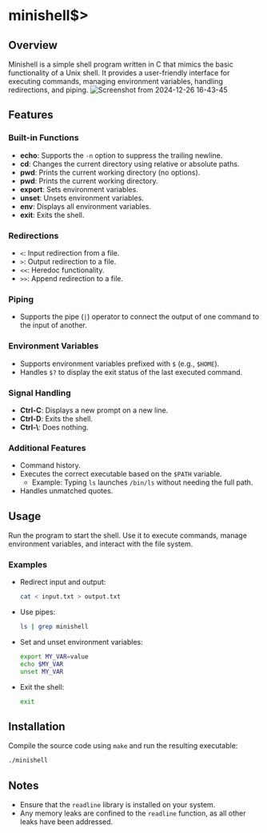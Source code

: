 # minishell$>
## Overview
Minishell is a simple shell program written in C that mimics the basic functionality of a Unix shell. It provides a user-friendly interface for executing commands, managing environment variables, handling redirections, and piping.
![Screenshot from 2024-12-26 16-43-45](https://github.com/user-attachments/assets/7ab752eb-65d6-417d-be9c-72ebfb54910c)
## Features
### Built-in Functions
- **echo**: Supports the `-n` option to suppress the trailing newline.
- **cd**: Changes the current directory using relative or absolute paths.
- **pwd**: Prints the current working directory (no options).
- **pwd**: Prints the current working directory.
- **export**: Sets environment variables.
- **unset**: Unsets environment variables.
- **env**: Displays all environment variables.
- **exit**: Exits the shell.
### Redirections
- `<`: Input redirection from a file.
- `>`: Output redirection to a file.
- `<<`: Heredoc functionality.
- `>>`: Append redirection to a file.
### Piping
- Supports the pipe (`|`) operator to connect the output of one command to the input of another.
### Environment Variables
- Supports environment variables prefixed with `$` (e.g., `$HOME`).
- Handles `$?` to display the exit status of the last executed command.
### Signal Handling
- **Ctrl-C**: Displays a new prompt on a new line.
- **Ctrl-D**: Exits the shell.
- **Ctrl-\\**: Does nothing.
### Additional Features
- Command history.
- Executes the correct executable based on the `$PATH` variable.
  - Example: Typing `ls` launches `/bin/ls` without needing the full path.
- Handles unmatched quotes.
## Usage
Run the program to start the shell. Use it to execute commands, manage environment variables, and interact with the file system.
### Examples
- Redirect input and output:
  ```sh
  cat < input.txt > output.txt
  ```
- Use pipes:
  ```sh
  ls | grep minishell
  ```
- Set and unset environment variables:
  ```sh
  export MY_VAR=value
  echo $MY_VAR
  unset MY_VAR
  ```
- Exit the shell:
  ```sh
  exit
  ```
## Installation
Compile the source code using `make` and run the resulting executable:
```sh
./minishell
```
## Notes
- Ensure that the `readline` library is installed on your system.
- Any memory leaks are confined to the `readline` function, as all other leaks have been addressed.
